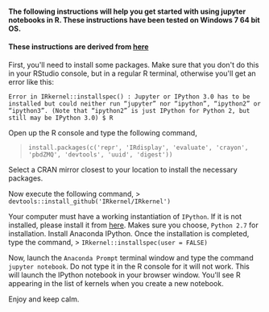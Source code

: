 #### The following instructions will help you get started with using jupyter notebooks in R. These instructions have been tested on Windows 7 64 bit OS.
#### These instructions are derived from [here](https://www.datacamp.com/community/blog/jupyter-notebook-r#gs.Uue2ltE)

First, you'll need to install some packages. Make sure that you don't do this in your RStudio console, but in a regular R terminal, otherwise you'll get an error like this:

`Error in IRkernel::installspec() :
Jupyter or IPython 3.0 has to be installed but could neither run “jupyter” nor “ipython”, “ipython2” or “ipython3”.
(Note that “ipython2” is just IPython for Python 2, but still may be IPython 3.0)
$ R`

Open up the R console and type the following command,

> `install.packages(c('repr', 'IRdisplay', 'evaluate', 'crayon', 'pbdZMQ', 'devtools', 'uuid', 'digest'))`

Select a CRAN mirror closest to your location to install the necessary packages. 

Now execute the following command, > `devtools::install_github('IRkernel/IRkernel')`

Your computer must have a working instantiation of `IPython`. If it is not installed, please install it from [here](https://www.anaconda.com/download/). Makes sure you choose, `Python 2.7` for installation. Install Anaconda IPython. Once the installation is completed, type the command, > `IRkernel::installspec(user = FALSE)` 

Now, launch the `Anaconda Prompt` terminal window and type the command `jupyter notebook`. Do not type it in the R console for it will not work. This will launch the IPython notebook in your browser window. You'll see R appearing in the list of kernels when you create a new notebook. 

Enjoy and keep calm.
